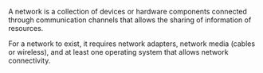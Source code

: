 A network is a collection of devices or hardware components connected through communication channels that allows the sharing of information of resources.

For a network to exist, it requires network adapters, network media (cables or wireless), and at least one operating system that allows network connectivity.